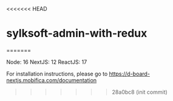 <<<<<<< HEAD
# sylksoft-admin-with-redux
=======

Node: 16
NextJS: 12
ReactJS: 17

For installation instructions, please go to https://d-board-nextjs.mobifica.com/documentation
>>>>>>> 28a0bc8 (init commit)
